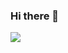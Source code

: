 ### Hi there 👋
<img src="https://img.shields.io/badge/LibreOffice-green?style=for-the-badge&logo=libreoffice&logoColor=цвет"/>
